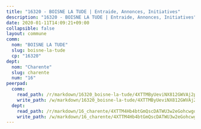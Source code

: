 ```yaml
---
title: "16320 - BOISNE LA TUDE | Entraide, Annonces, Initiatives"
description: "16320 - BOISNE LA TUDE | Entraide, Annonces, Initiatives"
date: 2020-01-11T14:09:21+09:00
collapsible: false
layout: commune
comm:
  nom: "BOISNE LA TUDE"
  slug: boisne-la-tude
  cp: "16320"
dept:
  nom: "Charente"
  slug: charente
  num: "16"
peerpad:
  comm:
    read_path: /r/markdown/16320_boisne-la-tude/4XTTMByUeviNX812GWVAj2pMCHiDxbix21a8v3W7XhZ4zQs1i
    write_path: /w/markdown/16320_boisne-la-tude/4XTTMByUeviNX812GWVAj2pMCHiDxbix21a8v3W7XhZ4zQs1i-K3TgTvxcfA8JHmLTUXNWHRKQ7PknVmRQLQg4oPsGqt6TD1dfRNW2jrxFEbtgNDtuh6Aq3JyyQebetkznvmoSZbK3szAcRkXsjdSoL8fp8S7FdXV9bPLjkTGMHYALWyS6F7aQxv88
  dept:
    read_path: /r/markdown/16_charente/4XTTM4Hb4btGmQscDATWU3w2eGohcwgqasCDtGWVahJnAEsq8
    write_path: /w/markdown/16_charente/4XTTM4Hb4btGmQscDATWU3w2eGohcwgqasCDtGWVahJnAEsq8-K3TgU9zhAjxEMbYrSr9VB24idAgS7xBryN3TjEsJmsrToRfRc8PWUu9zDXmtMXWLR7TNqZhAPJFsnJ4QbuWpLJvHpyW2q8LZxtsaakTfiMdj4HFsc11ZXzpn4aT8zYKZzSLwV1CA
---
```


